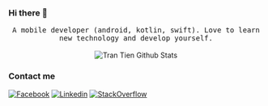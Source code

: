 ### Hi there 👋

<!--
**tmtienglobal/tmtienglobal** is a ✨ _special_ ✨ repository because its `README.md` (this file) appears on your GitHub profile.

Here are some ideas to get you started:

- 🔭 I’m currently working on ...
- 🌱 I’m currently learning ...
- 👯 I’m looking to collaborate on ...
- 🤔 I’m looking for help with ...
- 💬 Ask me about ...
- 📫 How to reach me: ...
- 😄 Pronouns: ...
- ⚡ Fun fact: ...
-->

<p align="center">
  <samp>
A mobile developer (android, kotlin, swift). Love to learn new technology and develop yourself.
  </samp>
  <br/>
  <br/>
  <img src="https://github-readme-stats.vercel.app/api?username=tmtienglobal&show_icons=true" alt="Tran Tien Github Stats"></img>
</p>

### Contact me
[![Facebook](https://img.shields.io/badge/-facebook-3b5998?logo=facebook&logoColor=white)](https://www.facebook.com/trantien151198)
[![Linkedin](https://img.shields.io/badge/-linkedin-0e76a8?logo=linkedin&logoColor=white)](https://www.linkedin.com/in/tien-tran-ba8062205/)
[![StackOverflow](https://img.shields.io/badge/-stackoverflow-ef8236?logo=stackoverflow&logoColor=white)](https://stackoverflow.com/users/11149827/zeroes)
